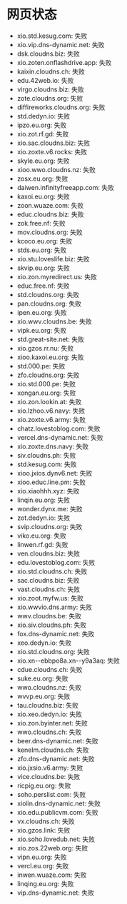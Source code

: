 # 网页状态
- xio.std.kesug.com: 失败
- xio.vip.dns-dynamic.net: 失败
- dsk.cloudns.biz: 失败
- xio.zoten.onflashdrive.app: 失败
- kaixin.cloudns.ch: 失败
- edu.42web.io: 失败
- virgo.cloudns.biz: 失败
- zote.cloudns.org: 失败
- diffireworks.cloudns.org: 失败
- std.dedyn.io: 失败
- ipzo.eu.org: 失败
- xio.zot.rf.gd: 失败
- xio.sac.cloudns.biz: 失败
- xio.zoxte.v6.rocks: 失败
- skyle.eu.org: 失败
- xioo.wwo.cloudns.nz: 失败
- zosx.eu.org: 失败
- daiwen.infinityfreeapp.com: 失败
- kaxoi.eu.org: 失败
- zoon.wuaze.com: 失败
- educ.cloudns.biz: 失败
- zok.free.nf: 失败
- mov.cloudns.org: 失败
- kcoco.eu.org: 失败
- stds.eu.org: 失败
- xio.stu.loveslife.biz: 失败
- skvip.eu.org: 失败
- xio.zon.myredirect.us: 失败
- educ.free.nf: 失败
- std.cloudns.org: 失败
- pan.cloudns.org: 失败
- ipen.eu.org: 失败
- xio.wwv.cloudns.be: 失败
- vipk.eu.org: 失败
- std.great-site.net: 失败
- xio.gzos.rr.nu: 失败
- xioo.kaxoi.eu.org: 失败
- std.000.pe: 失败
- zfo.cloudns.org: 失败
- xio.std.000.pe: 失败
- xongan.eu.org: 失败
- xio.zon.lookin.at: 失败
- xio.lzhoo.v6.navy: 失败
- xio.zoxte.v6.army: 失败
- chatz.lovestoblog.com: 失败
- vercel.dns-dynamic.net: 失败
- xio.zoxte.dns.navy: 失败
- siv.cloudns.ph: 失败
- std.kesug.com: 失败
- xioo.jxios.dynv6.net: 失败
- xioo.educ.line.pm: 失败
- xio.xiaohhh.xyz: 失败
- linqin.eu.org: 失败
- wonder.dynx.me: 失败
- zot.dedyn.io: 失败
- svip.cloudns.org: 失败
- viko.eu.org: 失败
- linwen.rf.gd: 失败
- ven.cloudns.biz: 失败
- edu.lovestoblog.com: 失败
- xio.std.cloudns.ch: 失败
- sac.cloudns.biz: 失败
- vast.cloudns.ch: 失败
- xio.zoot.myfw.us: 失败
- xio.wwvio.dns.army: 失败
- wwv.cloudns.be: 失败
- xio.siv.cloudns.ph: 失败
- fox.dns-dynamic.net: 失败
- xeo.dedyn.io: 失败
- xio.std.cloudns.org: 失败
- xio.xn--ebbpo8a.xn--y9a3aq: 失败
- cdue.cloudns.ch: 失败
- suke.eu.org: 失败
- wwo.cloudns.nz: 失败
- wvvp.eu.org: 失败
- tau.cloudns.biz: 失败
- xio.xeo.dedyn.io: 失败
- xio.zon.byinter.net: 失败
- wwo.cloudns.ch: 失败
- beer.dns-dynamic.net: 失败
- kenelm.cloudns.ch: 失败
- zfo.dns-dynamic.net: 失败
- xio.jxsio.v6.army: 失败
- vice.cloudns.be: 失败
- ricpig.eu.org: 失败
- soho.perslist.com: 失败
- xiolin.dns-dynamic.net: 失败
- xio.edu.publicvm.com: 失败
- vx.cloudns.ch: 失败
- xio.gzos.link: 失败
- xio.soho.lovedub.net: 失败
- xio.zos.22web.org: 失败
- vipn.eu.org: 失败
- vercl.eu.org: 失败
- inwen.wuaze.com: 失败
- linqing.eu.org: 失败
- vip.dns-dynamic.net: 失败
